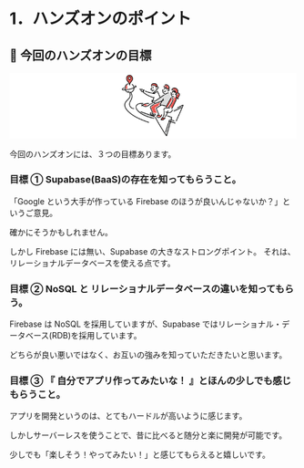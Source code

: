 # 1．ハンズオンのポイント

## 🤔 今回のハンズオンの目標

![gras](eye-catch.png)

今回のハンズオンには、３つの目標あります。

### 目標 ① Supabase(BaaS)の存在を知ってもらうこと。

「Google という大手が作っている Firebase のほうが良いんじゃないか？」というご意見。

確かにそうかもしれません。

しかし Firebase には無い、Supabase の大きなストロングポイント。
それは、リレーショナルデータベースを使える点です。

### 目標 ② NoSQL と リレーショナルデータベースの違いを知ってもらう。

Firebase は NoSQL を採用していますが、Supabase ではリレーショナル・データベース(RDB)を採用しています。

どちらが良い悪いではなく、お互いの強みを知っていただきたいと思います。

### 目標 ③ 『 自分でアプリ作ってみたいな！ 』とほんの少しでも感じもらうこと。

アプリを開発というのは、とてもハードルが高いように感じます。

しかしサーバーレスを使うことで、昔に比べると随分と楽に開発が可能です。

少しでも「楽しそう！やってみたい！」と感じてもらえると嬉しいです。
